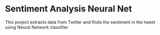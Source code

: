 # Sentiment Analysis Neural Net
This project extracts data from Twitter and finds the sentiment in the tweet using Neural Network classifier
